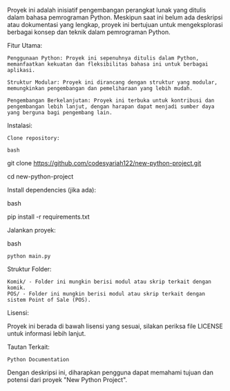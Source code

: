 Proyek ini adalah inisiatif pengembangan perangkat lunak yang ditulis dalam bahasa pemrograman Python. Meskipun saat ini belum ada deskripsi atau dokumentasi yang lengkap, proyek ini bertujuan untuk mengeksplorasi berbagai konsep dan teknik dalam pemrograman Python.

Fitur Utama:

    Penggunaan Python: Proyek ini sepenuhnya ditulis dalam Python, memanfaatkan kekuatan dan fleksibilitas bahasa ini untuk berbagai aplikasi.

    Struktur Modular: Proyek ini dirancang dengan struktur yang modular, memungkinkan pengembangan dan pemeliharaan yang lebih mudah.

    Pengembangan Berkelanjutan: Proyek ini terbuka untuk kontribusi dan pengembangan lebih lanjut, dengan harapan dapat menjadi sumber daya yang berguna bagi pengembang lain.

Instalasi:

    Clone repository:

    bash

git clone https://github.com/codesyariah122/new-python-project.git

cd new-python-project

Install dependencies (jika ada):

bash

pip install -r requirements.txt

Jalankan proyek:

bash

    python main.py

Struktur Folder:

    Komik/ - Folder ini mungkin berisi modul atau skrip terkait dengan komik.
    POS/ - Folder ini mungkin berisi modul atau skrip terkait dengan sistem Point of Sale (POS).

Lisensi:

Proyek ini berada di bawah lisensi yang sesuai, silakan periksa file LICENSE untuk informasi lebih lanjut.

Tautan Terkait:

    Python Documentation

Dengan deskripsi ini, diharapkan pengguna dapat memahami tujuan dan potensi dari proyek "New Python Project".
